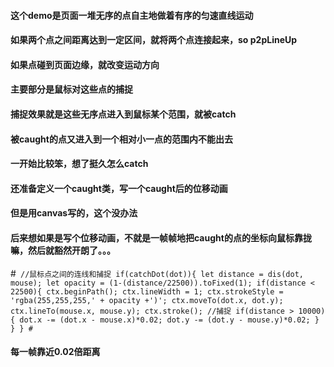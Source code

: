 #### 这个demo是页面一堆无序的点自主地做着有序的匀速直线运动
#### 如果两个点之间距离达到一定区间，就将两个点连接起来，so p2pLineUp
#### 如果点碰到页面边缘，就改变运动方向
#### 主要部分是鼠标对这些点的捕捉
#### 捕捉效果就是这些无序点进入到鼠标某个范围，就被catch
#### 被caught的点又进入到一个相对小一点的范围内不能出去
#### 一开始比较笨，想了挺久怎么catch
#### 还准备定义一个caught类，写一个caught后的位移动画
#### 但是用canvas写的，这个没办法
#### 后来想如果是写个位移动画，不就是一帧帧地把caught的点的坐标向鼠标靠拢嘛，然后就豁然开朗了。。。
#```
//鼠标点之间的连线和捕捉
  if(catchDot(dot)){
      let distance = dis(dot, mouse);
      let opacity = (1-(distance/22500)).toFixed(1);
      if(distance < 22500){
          ctx.beginPath();
          ctx.lineWidth = 1;
          ctx.strokeStyle = 'rgba(255,255,255,' + opacity +')';
          ctx.moveTo(dot.x, dot.y);
          ctx.lineTo(mouse.x, mouse.y);
          ctx.stroke();
          //捕捉
          if(distance > 10000){
              dot.x -= (dot.x - mouse.x)*0.02;
              dot.y -= (dot.y - mouse.y)*0.02;
          }
      }
  }
#```
#### 每一帧靠近0.02倍距离
